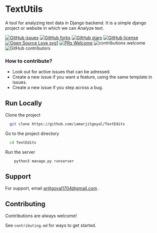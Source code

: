 # TextUtils

A tool for analyzing text data in Django backend.
It is a simple django project or website in which we can Analyze text.

[![GitHub issues](https://img.shields.io/github/issues/iamarjitgoyal/textEdits)](https://github.com/arjit1704/textEdits/issues)
[![GitHub forks](https://img.shields.io/github/forks/iamarjitgoyal/textEdits)](https://github.com/arjit1704/textEdits/network)
[![GitHub stars](https://img.shields.io/github/stars/iamarjitgoyal/textEdits)](https://github.com/arjit1704/textEdits/stargazers)
[![GitHub license](https://img.shields.io/github/license/iamarjitgoyal/textEdits)](https://github.com/arjit1704/textEdits/blob/main/LICENSE)
[![Open Source Love svg1](https://badges.frapsoft.com/os/v1/open-source.svg?v=103)](https://github.com/ellerbrock/open-source-badges/) [![PRs Welcome](https://img.shields.io/badge/PRs-welcome-brightgreen.svg?style=flat-square)](http://makeapullrequest.com) ![contributions welcome](https://img.shields.io/static/v1.svg?label=Contributions&message=Welcome&color=0059b3&style=flat-square) ![GitHub contributors](https://img.shields.io/github/contributors-anon/iamarjitgoyal/textEdits) 

### How to contribute?
- Look out for active issues that can be adressed.
- Create a new issue if you want a feature, using the same template in issues.
- Create a new issue if you step across a bug.

## Run Locally

Clone the project

```bash
  git clone https://github.com/iamarjitgoyal/TextEdits
```

Go to the project directory

```bash
  cd TextEdits
```

Run the server

```bash
    python3 manage.py runserver
```

## Support

For support, email arjitgoyal1704@gmail.com .

## Contributing

Contributions are always welcome!

See `contributing.md` for ways to get started.
